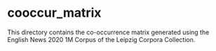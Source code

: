 # cooccur_matrix

This directory contains the co-occurrence matrix generated using the English News 2020 1M Corpus of the Leipzig Corpora Collection.